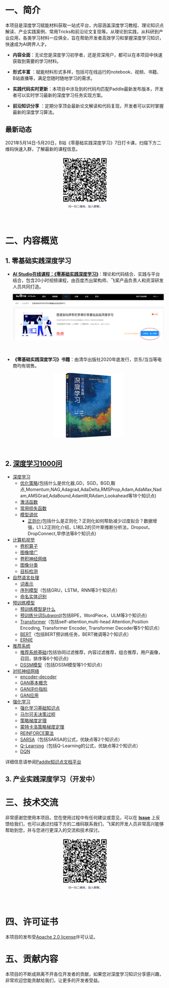 # 一、简介

本项目是深度学习赋能材料获取一站式平台，内容涵盖深度学习教程、理论知识点解读、产业实践案例、常用Tricks和前沿论文复现等。从理论到实践，从科研到产业应用，各类学习材料一应俱全，旨在帮助开发者高效学习和掌握深度学习知识，快速成为AI跨界人才。

* **内容全面**：无论您是深度学习初学者，还是资深用户，都可以在本项目中快速获取到需要的学习材料。

* **形式丰富** ：赋能材料形式多样，包括可在线运行的notebook、视频、书籍、B站直播等，满足您随时随地学习的需求。

* **实践代码实时更新**：本项目中涉及到的代码均匹配Paddle最新发布版本，开发者可以实时学习最新的深度学习任务实现方案。

* **前沿知识分享** ：定期分享顶会最新论文解读和代码复现，开发者可以实时掌握最新的深度学习算法。



## 最新动态

2021年5月14日-5月20日，B站《零基础实践深度学习》7日打卡课，扫描下方二维码快速入群，了解最新的课程信息。

<center><img src="https://github.com/ZhangHandi/images-for-paddledocs/blob/main/images/readme/qr_code.png?raw=true"/></center>
<br></br>



# 二、内容概览

## 1. 零基础实践深度学习

  - **[AI Studio在线课程：《零基础实践深度学习》](https://aistudio.baidu.com/aistudio/course/introduce/1297
    )**：理论和代码结合、实践与平台结合，包含20小时视频课程，由百度杰出架构师、飞桨产品负责人和资深研发人员共同打造。

    <center><img src="https://github.com/ZhangHandi/images-for-paddledocs/blob/main/images/readme/aistudio.png?raw=true"/></center><br></br>


  - **《零基础实践深度学习》书籍**：由清华出版社2020年底发行，京东/当当等电商均有销售。

    <center><img src="https://github.com/ZhangHandi/images-for-paddledocs/blob/main/images/readme/book.png?raw=true"/></center><br></br>
    
    

## 2. [深度学习1000问](https://paddlepedia.readthedocs.io/en/latest/index.html)

* [深度学习](https://paddlepedia.readthedocs.io/en/latest/tutorials/deep_learning/index.html#)
  * [优化策略](https://paddlepedia.readthedocs.io/en/latest/tutorials/deep_learning/optimizers/index.html)(包括什么是优化器,GD，SGD，BGD,鞍点,Momentum,NAG,Adagrad,AdaDelta,RMSProp,Adam,AdaMax,Nadam,AMSGrad,AdaBound,AdamW,RAdam,Lookahead等18个知识点)
  * [激活函数](https://paddlepedia.readthedocs.io/en/latest/tutorials/deep_learning/loss_functions/index.html)
  * [常用损失函数](https://paddlepedia.readthedocs.io/en/latest/tutorials/deep_learning/loss_functions/index.html)
  * [模型调优](https://paddlepedia.readthedocs.io/en/latest/tutorials/deep_learning/model_tuning/index.html#)
     * [正则化](https://paddlepedia.readthedocs.io/en/latest/tutorials/deep_learning/model_tuning/regularization/index.html)(包括什么是正则化？正则化如何帮助减少过度拟合？数据增强，L1 L2正则化介绍，L1和L2的贝叶斯推断分析法，Dropout，DropConnect,早停法等8个知识点) 	
* [计算机视觉](https://paddlepedia.readthedocs.io/en/latest/tutorials/computer_vision/index.html)
  * [卷积算子](https://paddlepedia.readthedocs.io/en/latest/tutorials/computer_vision/convolution_operator/index.html)
  * [图像增广](https://paddlepedia.readthedocs.io/en/latest/tutorials/computer_vision/image_augmentation/index.html)
  * [卷积神经网络](https://paddlepedia.readthedocs.io/en/latest/tutorials/computer_vision/convolution_network/index.html)
  * [图像分类](https://paddlepedia.readthedocs.io/en/latest/tutorials/computer_vision/classification/index.html)
  * [目标检测](https://paddlepedia.readthedocs.io/en/latest/tutorials/computer_vision/object_detection/index.html)
* [自然语言处理](https://paddlepedia.readthedocs.io/en/latest/tutorials/natural_language_processing/index.html)
  * [词表示](https://paddlepedia.readthedocs.io/en/latest/tutorials/natural_language_processing/word_representation/index.html)
  * [序列模型](https://paddlepedia.readthedocs.io/en/latest/tutorials/natural_language_processing/sequence_model/index.html)（包括GRU，LSTM，RNN等3个知识点）
  * [命名实体识别](https://paddlepedia.readthedocs.io/en/latest/tutorials/natural_language_processing/ner/index.html)
* [预训练模型](https://paddlepedia.readthedocs.io/en/latest/tutorials/pretrain_model/index.html)
  * [预训练模型是什么](https://paddlepedia.readthedocs.io/en/latest/tutorials/pretrain_model/pretrain_model_description.html)
  * [预训练分词Subword](https://paddlepedia.readthedocs.io/en/latest/tutorials/pretrain_model/subword.html)(包括BPE，WordPiece，ULM等3个知识点)
  * [Transformer](https://paddlepedia.readthedocs.io/en/latest/tutorials/pretrain_model/transformer.html)（包括self-attention,multi-head Attention,Position Encoding, Transformer Encoder, Transformer Decoder等5个知识点）
  * [BERT](https://paddlepedia.readthedocs.io/en/latest/tutorials/pretrain_model/bert.html)（包括BERT预训练任务，BERT微调等2个知识点）
  * [ERNIE](https://paddlepedia.readthedocs.io/en/latest/tutorials/pretrain_model/erine.html)
* [推荐系统](https://paddlepedia.readthedocs.io/en/latest/tutorials/recommendation_system/index.html)
  * [推荐系统基础](https://paddlepedia.readthedocs.io/en/latest/tutorials/recommendation_system/recommender_system.html)(包括协同过滤推荐，内容过滤推荐，组合推荐，用户画像，召回，排序等6个知识点)
  * [DSSM模型](https://paddlepedia.readthedocs.io/en/latest/tutorials/recommendation_system/dssm.html)（包括DSSM模型等1个知识点）
* [对抗神经网络](https://paddlepedia.readthedocs.io/en/latest/tutorials/generative_adversarial_network/index.html)
  * [encoder-decoder](https://paddlepedia.readthedocs.io/en/latest/tutorials/generative_adversarial_network/encoder_decoder/index.html)
  * [GAN基本概念](https://paddlepedia.readthedocs.io/en/latest/tutorials/generative_adversarial_network/basic_concept/index.html)
  * [GAN评价指标](https://paddlepedia.readthedocs.io/en/latest/tutorials/generative_adversarial_network/gan_metric/index.html)
  * [GAN应用](https://paddlepedia.readthedocs.io/en/latest/tutorials/generative_adversarial_network/gan_applications/index.html)
* [强化学习](https://paddlepedia.readthedocs.io/en/latest/tutorials/reinforcement_learning/index.html)
  * [强化学习基础知识点](https://paddlepedia.readthedocs.io/en/latest/tutorials/reinforcement_learning/basic_information.html)
  * [马尔可夫决策过程](https://paddlepedia.readthedocs.io/en/latest/tutorials/reinforcement_learning/markov_decision_process.html)
  * [策略梯度定理](https://paddlepedia.readthedocs.io/en/latest/tutorials/reinforcement_learning/policy_gradient.html)
  * [蒙特卡洛策略梯度定理](https://paddlepedia.readthedocs.io/en/latest/tutorials/reinforcement_learning/policy_gradient.html)
  * [REINFORCE算法](https://paddlepedia.readthedocs.io/en/latest/tutorials/reinforcement_learning/policy_gradient.html#reinforce)
  * [SARSA](https://paddlepedia.readthedocs.io/en/latest/tutorials/reinforcement_learning/Sarsa.html)（包括SARSA的公式，优缺点等2个知识点）
  * [Q-Learning](https://paddlepedia.readthedocs.io/en/latest/tutorials/reinforcement_learning/Q-learning.html)（包括Q-Learning的公式，优缺点等2个知识点）
  * [DQN](https://paddlepedia.readthedocs.io/en/latest/tutorials/reinforcement_learning/DQN.html#)
  
详细信息请参阅[Paddle知识点文档平台](https://paddlepedia.readthedocs.io/en/latest/index.html)


## 3. 产业实践深度学习（开发中）

  

# 三、技术交流

非常感谢您使用本项目。您在使用过程中有任何建议或意见，可以在 **[Issue](https://github.com/PaddlePaddle/tutorials/issues)** 上反馈给我们，也可以通过扫描下方的二维码联系我们，飞桨的开发人员非常高兴能够帮助到您，并与您进行更深入的交流和技术探讨。

<center><img src="https://github.com/ZhangHandi/images-for-paddledocs/blob/main/images/readme/qr_code.png?raw=true"/></center><br></br>



# 四、许可证书

本项目的发布受[Apache 2.0 license](https://www.apache.org/licenses/LICENSE-2.0.txt)许可认证。



# 五、贡献内容

本项目的不断成熟离不开各位开发者的贡献，如果您对深度学习知识分享感兴趣，非常欢迎您能贡献给我们，让更多的开发者受益。

